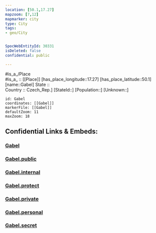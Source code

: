 ```yaml
---
location: [50.1,17.27] 
mapzoom: [7,12] 
mapmarker: city 
type: City
tags:
- geo/City


SpocWebEntityId: 30331
isDeleted: false
confidential: public

---
```

#is_a_/Place  
#is_a_ :: [[Place]] 
[has_place_longitude::17.27] 
[has_place_latitude::50.1] 
[name::Gabel] 
State ::  
Country :: Czech_Rep.] 
[StateId::] 
[Population::] 
[Unknown::] 


```leaflet
id: Gabel
coordinates: [[Gabel]] 
markerFile: [[Gabel]] 
defaultZoom: 11 
maxZoom: 18
```


## Confidential Links & Embeds: 

### [Gabel](/_Standards/Earth/Continent/Europe/Europe~Central/Czech_Republic/regions~Czech_Republic/Moravskoslezský/City/Gabel.md) 

### [Gabel.public](/_public/Earth/Continent/Europe/Europe~Central/Czech_Republic/regions~Czech_Republic/Moravskoslezský/City/Gabel.public.md) 

### [Gabel.internal](/_internal/Earth/Continent/Europe/Europe~Central/Czech_Republic/regions~Czech_Republic/Moravskoslezský/City/Gabel.internal.md) 

### [Gabel.protect](/_protect/Earth/Continent/Europe/Europe~Central/Czech_Republic/regions~Czech_Republic/Moravskoslezský/City/Gabel.protect.md) 

### [Gabel.private](/_private/Earth/Continent/Europe/Europe~Central/Czech_Republic/regions~Czech_Republic/Moravskoslezský/City/Gabel.private.md) 

### [Gabel.personal](/_personal/Earth/Continent/Europe/Europe~Central/Czech_Republic/regions~Czech_Republic/Moravskoslezský/City/Gabel.personal.md) 

### [Gabel.secret](/_secret/Earth/Continent/Europe/Europe~Central/Czech_Republic/regions~Czech_Republic/Moravskoslezský/City/Gabel.secret.md)


